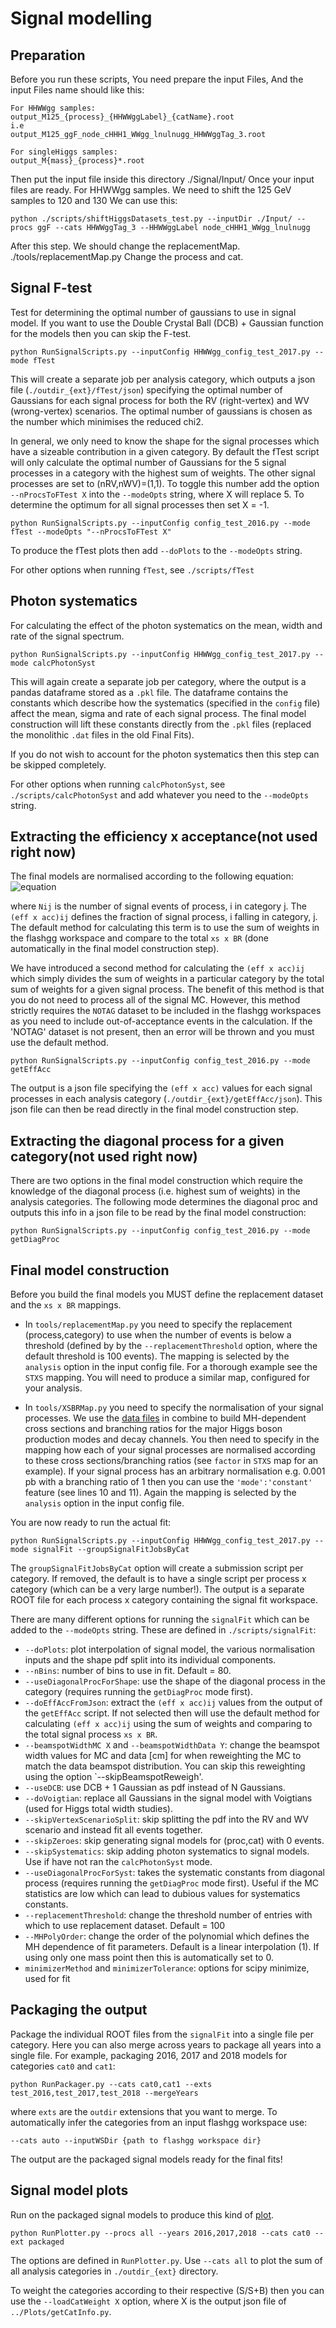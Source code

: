 # Signal modelling

## Preparation
Before you run these scripts,
You need prepare the input Files,
And the input Files name should like this:
```
For HHWWgg samples:
output_M125_{process}_{HHWWggLabel}_{catName}.root
i.e
output_M125_ggF_node_cHHH1_WWgg_lnulnugg_HHWWggTag_3.root

For singleHiggs samples:
output_M{mass}_{process}*.root

```
Then put the input file inside this directory ./Signal/Input/
Once your input files are ready.
For HHWWgg samples.
We need to shift the 125 GeV samples to 120 and 130
We can use this:
````
python ./scripts/shiftHiggsDatasets_test.py --inputDir ./Input/ --procs ggF --cats HHWWggTag_3 --HHWWggLabel node_cHHH1_WWgg_lnulnugg
````
After this step.
We should change the replacementMap.
./tools/replacementMap.py
Change the process and cat.

## Signal F-test

Test for determining the optimal number of gaussians to use in signal model. If you want to use the Double Crystal Ball (DCB) + Gaussian function for the models then you can skip the F-test.

```
python RunSignalScripts.py --inputConfig HHWWgg_config_test_2017.py --mode fTest
```
This will create a separate job per analysis category, which outputs a json file (`./outdir_{ext}/fTest/json`) specifying the optimal number of Gaussians for each signal process for both the RV (right-vertex) and WV (wrong-vertex) scenarios. The optimal number of gaussians is chosen as the number which minimises the reduced chi2.

In general, we only need to know the shape for the signal processes which have a sizeable contribution in a given category. By default the fTest script will only calculate the optimal number of Gaussians for the 5 signal processes in a category with the highest sum of weights. The other signal processes are set to (nRV,nWV)=(1,1). To toggle this number add the option `--nProcsToFTest X` into the `--modeOpts` string, where X will replace 5. To determine the optimum for all signal processes then set X = -1.
```
python RunSignalScripts.py --inputConfig config_test_2016.py --mode fTest --modeOpts "--nProcsToFTest X"
```
To produce the fTest plots then add `--doPlots` to the `--modeOpts` string.

For other options when running `fTest`, see `./scripts/fTest`

## Photon systematics

For calculating the effect of the photon systematics on the mean, width and rate of the signal spectrum.
```
python RunSignalScripts.py --inputConfig HHWWgg_config_test_2017.py --mode calcPhotonSyst
```
This will again create a separate job per category, where the output is a pandas dataframe stored as a `.pkl` file. The dataframe contains the constants which describe how the systematics (specified in the `config` file) affect the mean, sigma and rate of each signal process. The final model construction will lift these constants directly from the `.pkl` files (replaced the monolithic `.dat` files in the old Final Fits).

If you do not wish to account for the photon systematics then this step can be skipped completely.

For other options when running `calcPhotonSyst`, see `./scripts/calcPhotonSyst` and add whatever you need to the `--modeOpts` string.

## Extracting the efficiency x acceptance(not used right now)

The final models are normalised according to the following equation:
![equation](https://latex.codecogs.com/gif.latex?N_{ij}&space;=&space;(\sigma&space;\cdot&space;BR)_i&space;\times&space;(\epsilon&space;\cdot&space;\mathcal{A})_{ij}&space;\times&space;\mathcal{L})

where `Nij` is the number of signal events of process, i in category j. The `(eff x acc)ij` defines the fraction of signal process, i falling in category, j. The default method for calculating this term is to use the sum of weights in the flashgg workspace and compare to the total `xs x BR` (done automatically in the final model construction step).

We have introduced a second method for calculating the `(eff x acc)ij` which simply divides the sum of weights in a particular category by the total sum of weights for a given signal process. The benefit of this method is that you do not need to process all of the signal MC. However, this method strictly requires the `NOTAG` dataset to be included in the flashgg workspaces as you need to include out-of-acceptance events in the calculation. If the 'NOTAG' dataset is not present, then an error will be thrown and you must use the default method.

```
python RunSignalScripts.py --inputConfig config_test_2016.py --mode getEffAcc
```
The output is a json file specifying the `(eff x acc)` values for each signal processes in each analysis category (`./outdir_{ext}/getEffAcc/json`). This json file can then be read directly in the final model construction step.


## Extracting the diagonal process for a given category(not used right now)

There are two options in the final model construction which require the knowledge of the diagonal process (i.e. highest sum of weights) in the analysis categories. The following mode determines the diagonal proc and outputs this info in a json file to be read by the final model construction:
```
python RunSignalScripts.py --inputConfig config_test_2016.py --mode getDiagProc
```

## Final model construction

Before you build the final models you MUST define the replacement dataset and the `xs x BR` mappings. 

 * In `tools/replacementMap.py` you need to specify the replacement (process,category) to use when the number of events is below a threshold (defined by by the `--replacementThreshold` option, where the default threshold is 100 events). The mapping is selected by the `analysis` option in the input config file. For a thorough example see the `STXS` mapping. You will need to produce a similar map, configured for your analysis.

 * In `tools/XSBRMap.py` you need to specify the normalisation of your signal processes. We use the [data files](https://github.com/cms-analysis/HiggsAnalysis-CombinedLimit/tree/102x/data/lhc-hxswg/sm) in combine to build MH-dependent cross sections and branching ratios for the major Higgs boson production modes and decay channels. You then need to specify in the mapping how each of your signal processes are normalised according to these cross sections/branching ratios (see `factor` in `STXS` map for an example). If your signal process has an arbitrary normalisation e.g. 0.001 pb with a branching ratio of 1 then you can use the `'mode':'constant'` feature (see lines 10 and 11). Again the mapping is selected by the `analysis` option in the input config file.

You are now ready to run the actual fit:
```
python RunSignalScripts.py --inputConfig HHWWgg_config_test_2017.py --mode signalFit --groupSignalFitJobsByCat
```
The `groupSignalFitJobsByCat` option will create a submission script per category. If removed, the default is to have a single script per process x category (which can be a very large number!). The output is a separate ROOT file for each process x category containing the signal fit workspace.

There are many different options for running the `signalFit` which can be added to the `--modeOpts` string. These are defined in `./scripts/signalFit`:

 * `--doPlots`: plot interpolation of signal model, the various normalisation inputs and the shape pdf split into its individual components.
 * `--nBins`: number of bins to use in fit. Default = 80.
 * `--useDiagonalProcForShape`: use the shape of the diagonal process in the category (requires running the `getDiagProc` mode first).
 * `--doEffAccFromJson`: extract the `(eff x acc)ij` values from the output of the `getEffAcc` script. If not selected then will use the default method for calculating `(eff x acc)ij` using the sum of weights and comparing to the total signal process `xs x BR`.
 * `--beamspotWidthMC X` and `--beamspotWidthData Y`: change the beamspot width values for MC and data [cm] for when reweighting the MC to match the data beamspot distribution. You can skip this reweighting using the option `--skipBeamspotReweigh'.
 * `--useDCB`: use DCB + 1 Gaussian as pdf instead of N Gaussians.
 * `--doVoigtian`: replace all Gaussians in the signal model with Voigtians (used for Higgs total width studies).
 * `--skipVertexScenarioSplit`: skip splitting the pdf into the RV and WV scenario and instead fit all events together.
 * `--skipZeroes`: skip generating signal models for (proc,cat) with 0 events.
 * `--skipSystematics`: skip adding photon systematics to signal models. Use if have not ran the `calcPhotonSyst` mode.
 * `--useDiagonalProcForSyst`: takes the systematic constants from diagonal process (requires running the `getDiagProc` mode first). Useful if the MC statistics are low which can lead to dubious values for systematics constants.
 * `--replacementThreshold`: change the threshold number of entries with which to use replacement dataset. Default = 100
 * `--MHPolyOrder`: change the order of the polynomial which defines the MH dependence of fit parameters. Default is a linear interpolation (1). If using only one mass point then this is automatically set to 0.
 * `minimizerMethod` and `minimizerTolerance`: options for scipy minimize, used for fit

## Packaging the output

Package the individual ROOT files from the `signalFit` into a single file per category. Here you can also merge across years to package all years into a single file. For example, packaging 2016, 2017 and 2018 models for categories `cat0` and `cat1`:
``` 
python RunPackager.py --cats cat0,cat1 --exts test_2016,test_2017,test_2018 --mergeYears
```
where `exts` are the `outdir` extensions that you want to merge. To automatically infer the categories from an input flashgg workspace use:
```
--cats auto --inputWSDir {path to flashgg workspace dir}
```
The output are the packaged signal models ready for the final fits!

## Signal model plots

Run on the packaged signal models to produce this kind of [plot](http://cms-results.web.cern.ch/cms-results/public-results/preliminary-results/HIG-19-015/CMS-PAS-HIG-19-015_Figure_012-a.pdf). 
```
python RunPlotter.py --procs all --years 2016,2017,2018 --cats cat0 --ext packaged
```
The options are defined in `RunPlotter.py`. Use `--cats all` to plot the sum of all analysis categories in `./outdir_{ext}` directory.

To weight the categories according to their respective (S/S+B) then you can use the `--loadCatWeight X` option, where X is the output json file of `../Plots/getCatInfo.py`.



